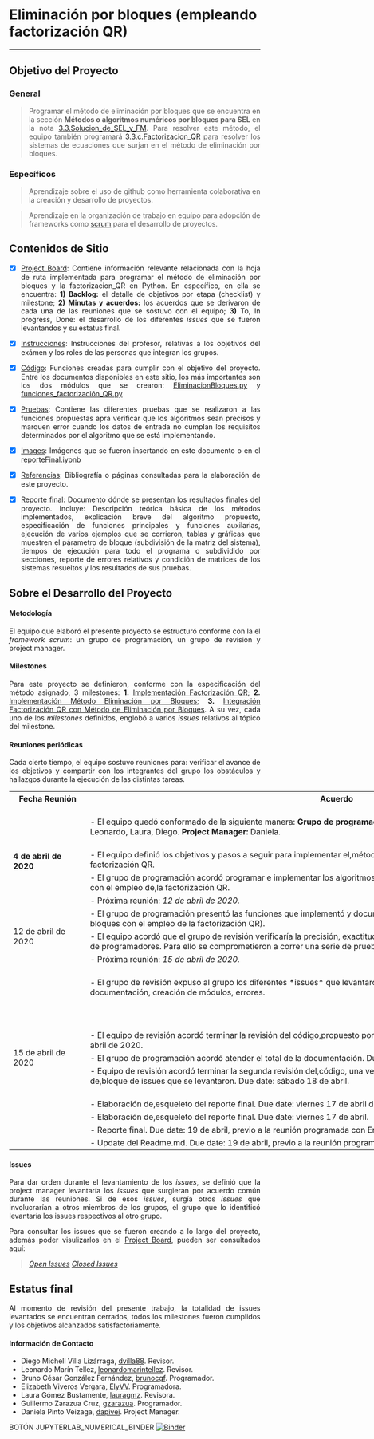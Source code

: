  # Eliminación por bloques (empleando factorización QR)

***
<div align="justify">

## Objetivo del Proyecto

### General

> Programar el método de eliminación por bloques que se encuentra en la sección **Métodos o algoritmos numéricos por bloques para SEL** en la nota [3.3.Solucion_de_SEL_y_FM](https://github.com/ITAM-DS/analisis-numerico-computo-cientifico/blob/master/temas/III.computo_matricial/3.3.Solucion_de_SEL_y_FM.ipynb). Para resolver este método, el equipo también programará  [3.3.c.Factorizacion_QR](https://github.com/ITAM-DS/analisis-numerico-computo-cientifico/blob/master/temas/III.computo_matricial/3.3.c.Factorizacion_QR.ipynb) para resolver los sistemas de ecuaciones que surjan en el método de eliminación por bloques.

### Específicos


>Aprendizaje sobre el uso de github como herramienta colaborativa en la creación y desarrollo de proyectos.

>Aprendizaje en la organización de trabajo en equipo para adopción de frameworks como [scrum](https://www.youtube.com/watch?v=b02ZkndLk1Y&feature=emb_logo) para el desarrollo de proyectos.

## Contenidos de Sitio

- [X] [Project Board](https://github.com/mno-2020-gh-classroom/ex-modulo-3-comp-matricial-qr-dapivei/projects/1): Contiene información relevante relacionada con la hoja de ruta implementada para programar el método de eliminación por bloques y la factorizacion_QR en Python. En específico, en ella se encuentra: **1) Backlog:**  el detalle de objetivos por etapa (checklist) y milestone; **2) Minutas y acuerdos:** los acuerdos que se derivaron de cada una de las reuniones que se sostuvo con el equipo; **3)** To, In progress, Done: el desarrollo de los diferentes *issues* que se fueron levantandos y su estatus final.


- [X] [Instrucciones](https://github.com/mno-2020-gh-classroom/ex-modulo-3-comp-matricial-qr-dapivei/blob/master/instrucciones.md): Instrucciones del profesor, relativas a los objetivos del exámen y los roles de las personas que integran los grupos.

- [X] [Código](https://github.com/mno-2020-gh-classroom/ex-modulo-3-comp-matricial-qr-dapivei/tree/master/Codigo): Funciones creadas para cumplir con el objetivo del proyecto. Entre los documentos disponibles en este sitio, los más importantes son los dos módulos que se crearon: [EliminacionBloques.py](https://github.com/mno-2020-gh-classroom/ex-modulo-3-comp-matricial-qr-dapivei/tree/master/Codigo) y [funciones_factorización_QR.py](https://github.com/mno-2020-gh-classroom/ex-modulo-3-comp-matricial-qr-dapivei/blob/master/Codigo/funciones_factorizacion_QR.py)

- [X] [Pruebas](https://github.com/mno-2020-gh-classroom/ex-modulo-3-comp-matricial-qr-dapivei/tree/master/Pruebas): Contiene las diferentes pruebas que se realizaron a las funciones propuestas apra verificar que los algoritmos sean precisos y marquen error cuando los datos de entrada no cumplan los requisitos determinados por el algoritmo que se está implementando.


- [X] [Images](https://github.com/mno-2020-gh-classroom/ex-modulo-3-comp-matricial-qr-dapivei/tree/master/Images): Imágenes que se fueron insertando en este documento o en el [reporteFinal.iypnb]()


- [X] [Referencias](https://github.com/mno-2020-gh-classroom/ex-modulo-3-comp-matricial-qr-dapivei/tree/master/Referencias): Bibliografía o páginas consultadas para la elaboración de este proyecto.

- [X] [Reporte final](https://github.com/mno-2020-gh-classroom/ex-modulo-3-comp-matricial-qr-dapivei/blob/master/reporteFinal.ipynb): Documento dónde se presentan los resultados finales del proyecto. Incluye: Descripción teórica básica de los métodos implementados, explicación breve del algoritmo propuesto, especificación de funciones principales y funciones auxilarias, ejecución de varios ejemplos que se corrieron, tablas y gráficas que muestren el párametro de bloque (subdivisión de la matriz del sistema), tiempos de ejecución para todo el programa o subdividido por secciones, reporte de errores relativos y condición de matrices de los sistemas resueltos y los resultados de sus pruebas.

## Sobre el Desarrollo del Proyecto


#### Metodología

El equipo que elaboró el presente proyecto se estructuró conforme con la el *framework scrum*: un grupo de programación, un grupo de revisión y project manager.

#### Milestones

Para este proyecto se definieron, conforme con la especificación del método asignado, 3 milestones: **1.** [Implementación Factorización QR](https://github.com/mno-2020-gh-classroom/ex-modulo-3-comp-matricial-qr-dapivei/milestone/1); **2.** [Implementación Método Eliminación por Bloques](https://github.com/mno-2020-gh-classroom/ex-modulo-3-comp-matricial-qr-dapivei/milestone/2); **3.** [Integración Factorización QR con Método de Eliminación por Bloques](https://github.com/mno-2020-gh-classroom/ex-modulo-3-comp-matricial-qr-dapivei/milestone/3). A su vez, cada uno de los *milestones* definidos, englobó a varios *issues* relativos al tópico del milestone.

#### Reuniones periódicas

Cada cierto tiempo, el equipo sostuvo reuniones para: verificar el avance de los objetivos y compartir con los integrantes del grupo los obstáculos y hallazgos durante la ejecución de las distintas tareas.

<center>

<table class="tg" style="undefined;table-layout: fixed; width: 1160px">
<colgroup>
<col style="width: 154.166667px">
<col style="width: 1006.166667px">
</colgroup>
  <tr>
    <th class="tg-a0p1">Fecha Reunión</th>
    <th class="tg-a0p1">Acuerdo</th>
  </tr>
  <tr>
    <td class="tg-60hh" rowspan="4"><br><span style="font-weight:bold">4 de abril de 2020</span></td>
    <td class="tg-lsux"><br>- El equipo quedó conformado de la siguiente manera: <span style="font-weight:bold">Grupo de programación:</span> Bruno, Eli, Guillermo. <span style="font-weight:bold">Grupo de Revisión: </span>Leonardo, Laura, Diego. <span style="font-weight:bold">Project Manager: </span>Daniela.<br><br></td>
  </tr>
  <tr>
    <td class="tg-cwfa">- El equipo definió los objetivos y pasos a seguir para implementar el,método de eliminación por bloques con el empleo de la factorización QR.</td>
  </tr>
  <tr>
    <td class="tg-lsux">- El grupo de programación acordó programar e implementar los algoritmos,necesarios para el método de eliminación por bloques con el empleo de,la factorización QR.</td>
  </tr>
  <tr>
    <td class="tg-cwfa">- Próxima reunión: <span style="font-style:italic">12 de abril de 2020.</span></td>
  </tr>
  <tr>
    <td class="tg-wz24" rowspan="3">12 de abril de 2020<br></td>
    <td class="tg-lsux">- El grupo de programación presentó las funciones que implementó y documentó (necesarias para el método de eliminación de bloques con el empleo de la factorización QR).</td>
  </tr>
  <tr>
    <td class="tg-boy4">- El equipo acordó que el grupo de revisión verificaría la precisión, exactitud y documentación del código presentado por el grupo de programadores. Para ello se comprometieron a correr una serie de pruebas,unitarias. Due date: miercóles 15 de abril.</td>
  </tr>
  <tr>
    <td class="tg-v0dp">- Próxima reunión: <span style="font-style:italic">15 de abril de 2020.</span></td>
  </tr>
  <tr>
    <td class="tg-d6wr" rowspan="8">15 de abril de 2020<br></td>
    <td class="tg-cwfa"><br>- El grupo de revisión expuso al grupo los diferentes *issues* que levantaron en relación con: unit testing, estandarización de la documentación, creación de módulos, errores.<br><br><br><br></td>
  </tr>
  <tr>
    <td class="tg-lsux">- El equipo de revisión acordó terminar la revisión del código,propuesto por el equipo de programadores. Due date:jueves 16 de abril de 2020.<br></td>
  </tr>
  <tr>
    <td class="tg-cwfa">- El grupo de programación acordó atender el total de la documentación. Due date: viernes 17 de abril de 2020.<br></td>
  </tr>
  <tr>
    <td class="tg-lsux">- Equipo de revisión acordó terminar la segunda revisión del,código, una vez que el equipo de programación atienda el primer de,bloque de issues que se levantaron. Due date: sábado 18 de abril.</td>
  </tr>
  <tr>
    <td class="tg-cwfa"><br>- Elaboración de,esqueleto del reporte final. Due date: viernes 17 de abril de 2020.<br></td>
  </tr>
  <tr>
    <td class="tg-lsux">- Elaboración de,esqueleto del reporte final. Due date: viernes 17 de abril.</td>
  </tr>
  <tr>
    <td class="tg-cwfa">- Reporte final. Due date: 19 de abril, previo a la reunión programada con Erick.</td>
  </tr>
  <tr>
    <td class="tg-v0dp">- Update del Readme.md. Due date: 19 de abril, previo a la reunión programada con Erick.</td>
  </tr>
</table>

</center>

#### Issues

Para dar orden durante el levantamiento de los *issues*, se definió que la project manager levantaría los *issues* que surgieran por acuerdo común durante las reuniones. Si de esos *issues*, surgía otros *issues* que involucrarían a otros miembros de los grupos, el grupo que lo identificó levantaría los issues respectivos al otro grupo.

Para consultar los issues que se fueron creando a lo largo del proyecto, además poder visulizarlos en el [Project Board](https://github.com/mno-2020-gh-classroom/ex-modulo-3-comp-matricial-qr-dapivei/projects/1), pueden ser consultados aquí:

> [*Open Issues*](https://github.com/mno-2020-gh-classroom/ex-modulo-3-comp-matricial-qr-dapivei/issues?q=is%3Aopen+is%3Aissue)
> [*Closed Issues*](https://github.com/mno-2020-gh-classroom/ex-modulo-3-comp-matricial-qr-dapivei/issues?q=is%3Aissue+is%3Aclosed)
## Estatus final

Al momento de revisión del presente trabajo, la totalidad de issues levantados se encuentran cerrados, todos los milestones fueron cumplidos y los objetivos alcanzados satisfactoriamente.

#### Información de Contacto

 - Diego Michell Villa Lizárraga, [dvilla88](https://github.com/dvilla88). Revisor.
 - Leonardo Marín Tellez, [leonardomarintellez](https://github.com/leonardomarintellez). Revisor.
 - Bruno César González Fernández, [brunocgf](https://github.com/brunocgf). Programador.
 - Elizabeth Viveros Vergara, [ElyVV](https://github.com/ElyVV). Programadora.
 - Laura Gómez Bustamente, [lauragmz](https://github.com/lauragmz). Revisora.
 - Guillermo Zarazua Cruz, [gzarazua](https://github.com/gzarazua). Programador.
 - Daniela Pinto Veizaga, [dapivei](https://github.com/dapivei). Project Manager.



</div>

BOTÓN JUPYTERLAB_NUMERICAL_BINDER
[![Binder](https://mybinder.org/badge_logo.svg)](https://mybinder.org/v2/gh/gzarazua/repo_publico_mno/rama2?urlpath=lab)
